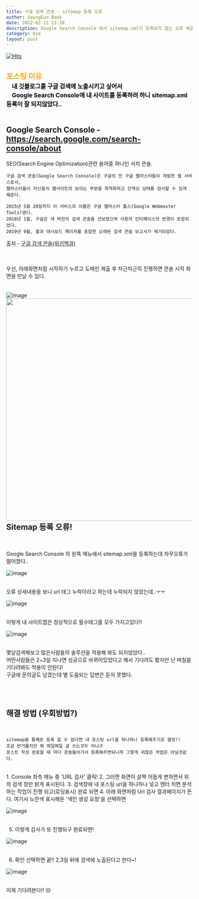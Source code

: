 ```yaml
---
title: 구글 검색 콘솔 - sitemap 등록 오류
author: SeungEun Baek
date: 2022-02-11 12:10 
description: Google Search Console 에서 sitemap.xml이 등록되지 않는 오류 해결
category: bse
layout: post
---
```

[![Hits](https://hits.seeyoufarm.com/api/count/incr/badge.svg?url=https%3A%2F%2Fdev-seungeun.github.io%2F4etc%2Fsitemap%2F&count_bg=%23FEC8E6&title_bg=%23B2ADAD&icon=&icon_color=%23515050&title=hits&edge_flat=false)](https://hits.seeyoufarm.com)

<br> 
 <div style="font-size:15pt; color:orange"><b>포스팅 이유</b></div> 
 <div style="font-size:12pt; color:black">
  <b>
   &nbsp;&nbsp;&nbsp; 내 깃블로그를 구글 검색에 노출시키고 싶어서<br>
   &nbsp;&nbsp;&nbsp; Google Search Console에 내 사이트를 등록하려 하니 sitemap.xml 등록이 잘 되지않았다..
  </b>
 </div>
  

<br>   

## Google Search Console - <https://search.google.com/search-console/about>

SEO(Search Engine Optimization)관련 용어중 하나인 서치 콘솔.   
 
```
구글 검색 콘솔(Google Search Console)은 구글의 전 구글 웹마스터들이 개발한 웹 서비스로서, 
웹마스터들이 자신들의 웹사이트의 보이는 부분을 최적화하고 인덱싱 상태를 검사할 수 있게 해준다.

2015년 5월 20일까지 이 서비스의 이름은 구글 웹마스터 툴스(Google Webmaster Tools)였다.
2018년 1월, 구글은 새 버전의 검색 콘솔을 선보였으며 사용자 인터페이스의 변경이 포함되었다. 
2019년 9월, 홈과 대시보드 페이지를 포함한 오래된 검색 콘솔 보고서가 제거되었다.
```
출처 - [구글 검색 콘솔(위키백과)](https://ko.wikipedia.org/wiki/%EA%B5%AC%EA%B8%80_%EA%B2%80%EC%83%89_%EC%BD%98%EC%86%94)

<br><br>
우선, 아래화면처럼 시작하기 누르고 도메인 제출 후 차근차근히 진행하면 콘솔 시작 화면을 만날 수 있다.   
<br><br>
![image](https://user-images.githubusercontent.com/80504390/153554327-292f35fc-b393-4a0e-a41b-49f1e956eab3.png)
<img style="float:left; width:600px" src="https://user-images.githubusercontent.com/80504390/153551882-db5fe834-167b-4c29-9b12-1ac2ee245c29.png" /> 
 
<br><br>

## Sitemap 등록 오류!
<br>

Google Search Console 의 왼쪽 메뉴에서 sitemap.xml을 등록하는데 자꾸오류가 떨어졌다..<br>

![image](https://user-images.githubusercontent.com/80504390/153552031-f9b09d20-bb86-4a0c-89e5-53e580f1cc40.png)<br><br>   

오류 상세내용을 보니 url 태그 누락이라고 하는데 누락되지 않았는데..ㅜㅜ<br>

![image](https://user-images.githubusercontent.com/80504390/153552080-d8a2c28e-4d90-4b73-b993-7b7a1b1101db.png)<br><br> 

이렇게 내 사이트맵은 정상적으로 필수태그를 모두 가지고있다!!<br>

![image](https://user-images.githubusercontent.com/80504390/153552148-478ac8c5-f88c-47e2-9e5a-3d820b66bf5f.png)
<br><br>

몇날검색해보고 많은사람들의 솔루션을 적용해 봐도 되지않았다..  
어떤사람들은 2~3일 지나면 성공으로 바뀌어있었다고 해서 기다려도 봤지만 난 며칠을 기다려봐도 적용이 안된다!   
구글에 문의글도 남겼는데 별 도움되는 답변은 듣지 못했다.
 
<br><br>

## 해결 방법 (우회방법?)
<br>

```
sitemap을 통째로 등록 할 수 없다면 내 포스팅 url을 하나하나 등록해주기로 결정!!   
조금 번거롭지만 뭐 매일매일 글 쓰는것두 아니구   
포스트 작성 완료할 때 마다 콘솔들어가서 등록해주면되니까 그렇게 귀찮은 작업은 아닐것같다.   
```
<br>
1. Console 좌측 메뉴 중 'URL 검사' 클릭!
2. 그러면 화면이 살짝 어둡게 변하면서 위의 검색 창만 밝게 표시된다.
3. 검색창에 내 포스팅 url을 하나하나 넣고 엔터 치면 분석하는 작업이 진행 되고(로딩표시) 완료 되면    
4. 아래 화면처럼 Url 검사 결과페이지가 뜬다. 여기서 노란색 표시해둔 '색인 생성 요청'을 선택하면<br>

![image](https://user-images.githubusercontent.com/80504390/153553296-70f18c10-039e-42f8-9744-4c8bfcb0e144.png)<br><br>   

5. 이렇게 검사가 또 진행되구 완료되면!<br>

![image](https://user-images.githubusercontent.com/80504390/153553392-5e6544b9-dd6e-4269-8758-8344c2cb5070.png)<br><br>

6. 확인 선택하면 끝!! 2,3일 뒤에 검색에 노출된다고 한다~!<br>

![image](https://user-images.githubusercontent.com/80504390/153553448-01aa7d74-7dca-4a7c-bd41-ba5a03b2d439.png)<br><br>


이제 기다려본다!! 😒

<br><br><br>







